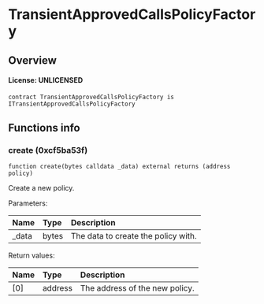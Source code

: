 # TransientApprovedCallsPolicyFactory

## Overview

#### License: UNLICENSED

```solidity
contract TransientApprovedCallsPolicyFactory is ITransientApprovedCallsPolicyFactory
```


## Functions info

### create (0xcf5ba53f)

```solidity
function create(bytes calldata _data) external returns (address policy)
```

Create a new policy.


Parameters:

| Name  | Type  | Description                          |
| :---- | :---- | :----------------------------------- |
| _data | bytes | The data to create the policy with.  |


Return values:

| Name | Type    | Description                    |
| :--- | :------ | :----------------------------- |
| [0]  | address | The address of the new policy. |
